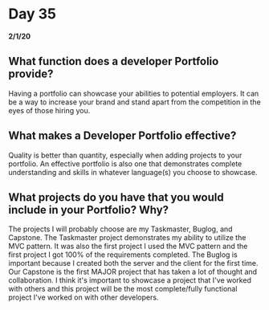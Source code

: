 # Day 35
__2/1/20__

## What function does a developer Portfolio provide?
Having a portfolio can showcase your abilities to potential employers. It can be a way to increase your brand and stand apart from the competition in the eyes of those hiring you.

## What makes a Developer Portfolio effective?
Quality is better than quantity, especially when adding projects to your portfolio. An effective portfolio is also one that demonstrates complete understanding and skills in whatever language(s) you choose to showcase.
## What projects do you have that you would include in your Portfolio? Why?
The projects I will probably choose are my Taskmaster, Buglog, and Capstone. The Taskmaster project demonstrates my ability to utilize the MVC pattern. It was also the first project I used the MVC pattern and the first project I got 100% of the requirements completed. The Buglog is important because I created both the server and the client for the first time. Our Capstone is the first MAJOR project that has taken a lot of thought and collaboration. I think it's important to showcase a project that I've worked with others and this project will be the most complete/fully functional project I've worked on with other developers.